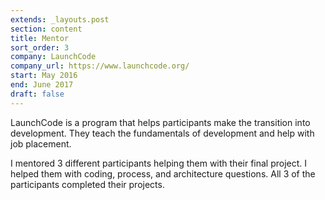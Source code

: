 ```yaml
---
extends: _layouts.post
section: content
title: Mentor
sort_order: 3
company: LaunchCode
company_url: https://www.launchcode.org/
start: May 2016
end: June 2017
draft: false
---
```


LaunchCode is a program that helps participants make the transition into
development. They teach the fundamentals of development and help with job
placement.

I mentored 3 different participants helping them with their final project. I helped
them with coding, process, and architecture questions. All 3 of the participants
completed their projects.

